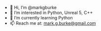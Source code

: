 - 👋 Hi, I’m @markgburke
- 👀 I’m interested in Python, Unreal 5, C++
- 🌱 I’m currently learning Python
- 📫 Reach me at: mark.g.burke@gmail.com

<!---
markgburke/markgburke is a ✨ special ✨ repository because its `README.md` (this file) appears on your GitHub profile.
You can click the Preview link to take a look at your changes.
--->

